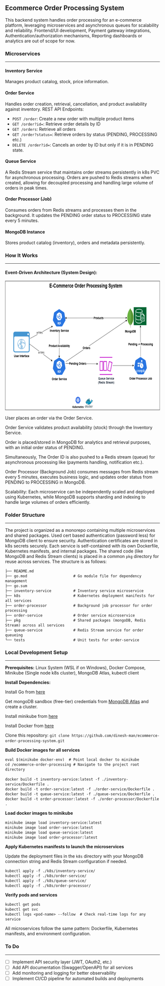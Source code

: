 ## Ecommerce Order Processing System

This backend system handles order processing for an e-commerce platform, leveraging microservices and asynchronous queues for scalability and reliability.
Frontend/UI development, Payment gateway integrations, Authentication/authorization mechanisms, Reporting dashboards or analytics are out of scope for now.

### Microservices

---

#### Inventory Service

Manages product catalog, stock, price information.

#### Order Service

Handles order creation, retrieval, cancellation, and product availability against inventory.
REST API Endpoints:
- `POST /order`: Create a new order with multiple product items
- `GET /order?id=`: Retrieve order details by ID
- `GET /orders`: Retrieve all orders
- `GET /order?status=`: Retrieve orders by status (PENDING, PROCESSING etc.)
- `DELETE /order?id=`: Cancels an order by ID but only if it is in PENDING state.

#### Queue Service

A Redis Stream service that maintains order streams persistently in k8s PVC for asynchronous processing. Orders are pushed to Redis streams when created, allowing for decoupled processing and handling large volume of orders in peak times.

#### Order Processor (Job)

Consumes orders from Redis streams and processes them in the background. It updates the PENDING order status to PROCESSING state every 5 minutes.

#### MongoDB Instance

Stores product catalog (inventory), orders and metadata persistently.

### How It Works

---

#### Event-Driven Architecture (System Design):
<img src="System_Architecture.png" alt="System Design Diagram" width="700" height="420">

User places an order via the Order Service.

Order Service validates product availability (stock) through the Inventory Service.

Order is placed/stored in MongoDB for analytics and retrieval purposes, with an initial order status of PENDING.

Simultaneously, The Order ID is also pushed to a Redis stream (queue) for asynchronous processing like (payments handling, notification etc.).

Order Processor (Background Job) consumes messages from Redis stream every 5 minutes, executes business logic, and updates order status from PENDING to PROCESSING in MongoDB.

Scalability: Each microservice can be independently scaled and deployed using Kubernetes, while MongoDB supports sharding and indexing to handle large volumes of orders efficiently.

### Folder Structure

---
The project is organized as a monorepo containing multiple microservices and shared packages. Used cert based authentication (password less) for MongoDB client to ensure security.
Authentication certificates are stored in k8s secrets securely. Each service is self-contained with its own Dockerfile, Kubernetes manifests, and internal packages. The shared code (like MongoDB and Redis Stream clients) is placed in a common `pkg` directory for reuse across services.
The structure is as follows:
```
├── README.md
├── go.mod                     # Go module file for dependency management
├── go.sum                  
├── inventory-service          # Inventory service microservice
├── k8s                        # Kubernetes deployment manifests for all services
├── order-processor            # Background job processor for order processing
├── order-service              # Order service microservice
├── pkg                        # Shared packages (mongoDB, Redis Stream) across all services
├── queue-service              # Redis Stream service for order queueing
└── tests                      # Unit tests for order-service
```

### Local Development Setup

---

**Prerequisites:** Linux System (WSL if on Windows), Docker Compose, Minikube (Single node k8s cluster), MongoDB Atlas, kubectl client

**Install Dependencies:**

Install Go from [here](https://go.dev/doc/install)

Get mongoDB sandbox (free-tier) credentials from [MongoDB Atlas](https://www.mongodb.com/atlas/database) and create a cluster.

Install minikube from [here](https://minikube.sigs.k8s.io/docs/start/?arch=%2Fwindows%2Fx86-64%2Fstable%2F.exe+download)

Install Docker from [here](https://docs.docker.com/desktop/setup/install/windows-install/)

Clone this repository: `git clone https://github.com/dinesh-man/ecommerce-order-processing-system.git`

**Build Docker images for all services**

```
eval $(minikube docker-env)  # Point local docker to minikube
cd /ecommerce-order-processing # Navigate to the project root directory

docker build -t inventory-service:latest -f ./inventory-service/Dockerfile .
docker build -t order-service:latest -f ./order-service/Dockerfile .
docker build -t queue-service:latest -f ./queue-service/Dockerfile .
docker build -t order-processor:latest -f ./order-processor/Dockerfile .
```

**Load docker images to minikube**

```
minikube image load inventory-service:latest
minikube image load order-service:latest
minikube image load queue-service:latest
minikube image load order-processor:latest
```

**Apply Kubernetes manifests to launch the microservices**

Update the deployment files in the `k8s` directory with your MongoDB connection string and Redis Stream configuration if needed.
```
kubectl apply -f ./k8s/inventory-service/
kubectl apply -f ./k8s/order-service/
kubectl apply -f ./k8s/queue-service/
kubectl apply -f ./k8s/order-processor/
```

**Verify pods and services**
```
kubectl get pods
kubectl get svc
kubectl logs <pod-name> --follow  # Check real-time logs for any service
```
All microservices follow the same pattern: Dockerfile, Kubernetes manifests, and environment configuration.

### To Do

---
- [ ] Implement API security layer (JWT, OAuth2, etc.)
- [ ] Add API documentation (Swagger/OpenAPI) for all services
- [ ] Add monitoring and logging for better observability
- [ ] Implement CI/CD pipeline for automated builds and deployments
